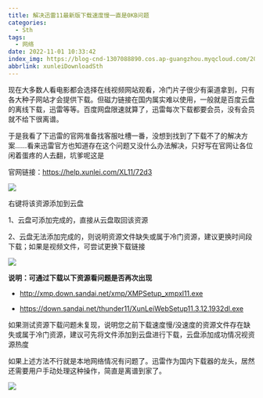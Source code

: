 ```yaml
---
title: 解决迅雷11最新版下载速度慢一直是0KB问题
categories:
  - Sth
tags:
  - 网络
date: 2022-11-01 10:33:42
index_img: https://blog-cnd-1307088890.cos.ap-guangzhou.myqcloud.com/202211011032817.jpg
abbrlink: xunleiDownloadSth
---
```


<!-- more -->
<!-- categories:Dev、Ops、Study、Sth、News、work-->
<!-- tags: 
Python、MySQL、LeetCode、机器学习、Linux、Big Data、Java、BlockChain、Docker、Web 、分布式、
Maven、数据结构、JVM、JavaScript、Crontab、Shell、Ubuntu、VPN、NodeJS、String、VM、Hadoop、
Life、树莓派、Git、Hexo、算法、运维、网络、看法、电影、美学、写作、哲学、文档、绘画、前端、
历史、政治、社会、导购
 -->


现在大多数人看电影都会选择在线视频网站观看，冷门片子很少有渠道拿到，只有各大种子网站才会提供下载。但磁力链接在国内属实难以使用，一般就是百度云盘的离线下载，迅雷等等。百度网盘限速就算了，迅雷每次下载都要会员，没有会员就不给下很离谱。

于是我看了下迅雷的官网准备找客服吐槽一番，没想到找到了下载不了的解决方案……看来迅雷官方也知道存在这个问题又没什么办法解决，只好写在官网让各位闲着蛋疼的人去翻，坑爹呢这是

官网链接：https://help.xunlei.com/XL11/72d3

![](https://blog-cnd-1307088890.cos.ap-guangzhou.myqcloud.com/202211011032113.png)

右键将该资源添加到云盘

1、云盘可添加完成的，直接从云盘取回该资源

2、云盘无法添加完成的，则说明资源文件缺失或属于冷门资源，建议更换时间段下载；如果是视频文件，可尝试更换下载链接

![](https://blog-cnd-1307088890.cos.ap-guangzhou.myqcloud.com/202211011032794.png)

**说明：可通过下载以下资源看问题是否再次出现**

* http://xmp.down.sandai.net/xmp/XMPSetup_xmpxl11.exe

* https://down.sandai.net/thunder11/XunLeiWebSetup11.3.12.1932dl.exe



如果测试资源下载问题未复现，说明您之前下载速度慢/没速度的资源文件存在缺失或属于冷门资源，建议可先将文件添加到云盘进行下载，云盘添加成功情况视资源热度

如果上述方法不行就是本地网络情况有问题了。迅雷作为国内下载器的龙头，居然还需要用户手动处理这种操作，简直是离谱到家了。

![](https://blog-cnd-1307088890.cos.ap-guangzhou.myqcloud.com/202211011032817.jpg)


